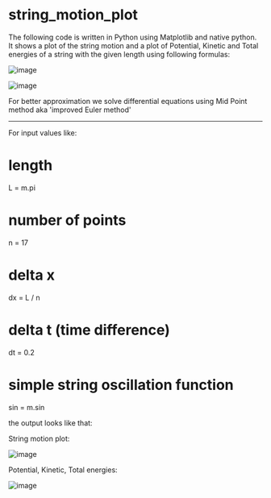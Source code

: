# string_motion_plot
The following code is written in Python using Matplotlib and native python. It shows a plot of the string motion and a plot of Potential, Kinetic and Total energies of a string with the given length using following formulas:

![image](https://user-images.githubusercontent.com/67865361/116825510-f0967f80-ab8f-11eb-8515-f3d780ad95e2.png)


![image](https://user-images.githubusercontent.com/67865361/116825535-0b68f400-ab90-11eb-8134-364601c5f1a1.png)

For better approximation we solve differential equations using Mid Point method aka 'improved Euler method'



-----------

For input values like:
# length
L = m.pi

# number of points
n = 17

# delta x
dx = L / n

# delta t (time difference)
dt = 0.2

# simple string oscillation function
sin = m.sin


the output looks like that:


String motion plot:


![image](https://user-images.githubusercontent.com/67865361/116827769-107f7080-ab9b-11eb-9343-017f80f5a1fb.png)

Potential, Kinetic, Total energies:

![image](https://user-images.githubusercontent.com/67865361/116827777-1c6b3280-ab9b-11eb-9f30-b365100c36c7.png)

